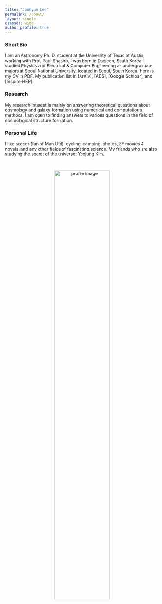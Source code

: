```yaml
---
title: "Joohyun Lee"
permalink: /about/
layout: single
classes: wide
author_profile: true
---
```


### Short Bio
I am an Astronomy Ph. D. student at the University of Texas at Austin, working with <a href="https://www.as.utexas.edu/astronomy/people/shapiro/shapiro.html" style="text-decoration:none" target="_blank">Prof. Paul Shapiro</a>. 
I was born in Daejeon, South Korea. I studied Physics and Electrical & Computer Engineering as undergraduate majors at Seoul National University, located in Seoul, South Korea.  Here is my <a href="https://joohyun-lee.github.io/CV_grad.pdf" style="text-decoration:none" target="_blank">CV</a> in PDF.
My publication list in 
<a href="https://arxiv.org/search/advanced?advanced=&terms-0-operator=AND&terms-0-term=%22Joohyun+Lee%22&terms-0-field=author&classification-physics=y&classification-physics_archives=astro-ph&classification-include_cross_list=include&date-filter_by=all_dates&date-year=&date-from_date=&date-to_date=&date-date_type=submitted_date&abstracts=show&size=50&order=-announced_date_first" style="text-decoration:none" target="_blank">[ArXiv]</a>, 
<a href="https://ui.adsabs.harvard.edu/search/q=docs(library%2FwfU-Kkw9TYqlX-DVf2DW-Q)&sort=date%20desc%2C%20bibcode%20desc&p_=0" style="text-decoration:none" target="_blank">[ADS]</a>,
<a href="https://scholar.google.com/citations?user=6gVnpl0AAAAJ&hl=eng" style="text-decoration:none" target="_blank">[Google Schloar]</a>,
and <a href="https://inspirehep.net/authors/1920810" style="text-decoration:none" target="_blank">[Inspire-HEP].

### Research
My research interest is mainly on answering theoretical questions about cosmology and galaxy formation using numerical and computational methods. I am open to finding answers to various questions in the field of cosmological structure formation.

### Personal Life
I like soccer (fan of Man Utd), cycling, camping, photos, SF movies & novels, and any other fields of fascinating science.
My friends who are also studying the secret of the universe: <a href="http://www.astro.ucla.edu/~yjkim/" style="text-decoration:none" target="_blank">Yoojung Kim</a>.

<br>
<p style="text-align:center;"><img src="https://joohyun-lee.github.io/images/big_profile.jpg" alt="profile image" width="60%" height="auto">
